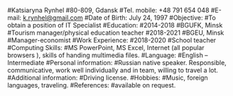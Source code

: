 #Katsiaryna Rynhel
#80-809, Gdansk
#Tel. mobile: +48 791 654 048
#E-mail: k.rynhel@gmail.com
#Date of Birth: July 24, 1997
#Objective:
#To obtain a position of IT Specialist
#Education:
#2014-2018
#BGUFK, Minsk 
#Tourism manager/physical education teacher
#2018-2021
#BGEU, Minsk 
#Manager-economist
#Work Experience:
#2018-2020
#School teacher
#Computing Skills:
#MS PowerPoint, MS Excel, Internet (all popular browsers ), skills of handing multimedia files.
#Language:
#English – Intermediate
#Personal information:
#Russian native speaker. Responsible, communicative, work well individually and in team, willing to travel a lot.
#Additional information:
#Driving license.
#Hobbies:
#Music, foreign languages, traveling.
#References:
#available on request.
